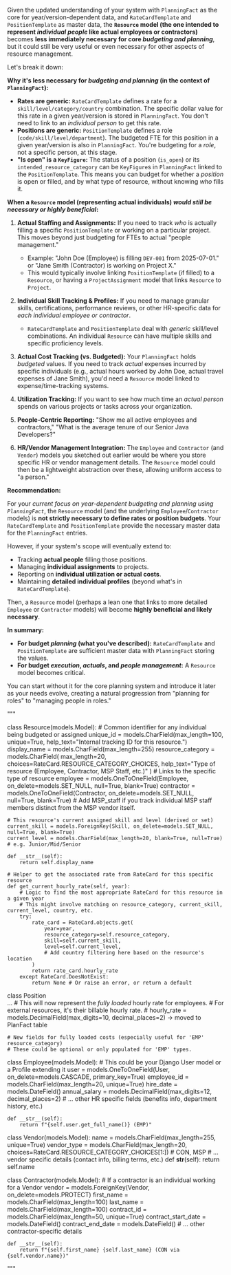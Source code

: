 Given the updated understanding of your system with `PlanningFact` as the core for year/version-dependent data, and `RateCardTemplate` and `PositionTemplate` as master data, the **`Resource` model (the one intended to represent *individual people* like actual employees or contractors)** becomes **less immediately necessary for core *budgeting and planning***, but it could still be very useful or even necessary for other aspects of resource management.

Let's break it down:

**Why it's less necessary for *budgeting and planning* (in the context of `PlanningFact`):**

* **Rates are generic:** `RateCardTemplate` defines a rate for a `skill/level/category/country` combination. The specific dollar value for this rate in a given year/version is stored in `PlanningFact`. You don't need to link to an *individual person* to get this rate.
* **Positions are generic:** `PositionTemplate` defines a role (`code/skill/level/department`). The budgeted FTE for this position in a given year/version is also in `PlanningFact`. You're budgeting for a *role*, not a specific person, at this stage.
* **"Is open" is a `KeyFigure`:** The status of a position (`is_open`) or its `intended_resource_category` can be `KeyFigure`s in `PlanningFact` linked to the `PositionTemplate`. This means you can budget for whether a *position* is open or filled, and by what type of resource, without knowing *who* fills it.

**When a `Resource` model (representing actual individuals) *would still be necessary or highly beneficial*:**

1.  **Actual Staffing and Assignments:** If you need to track *who* is actually filling a specific `PositionTemplate` or working on a particular project. This moves beyond just budgeting for FTEs to actual "people management."
    * Example: "John Doe (Employee) is filling `DEV-001` from 2025-07-01." or "Jane Smith (Contractor) is working on Project X."
    * This would typically involve linking `PositionTemplate` (if filled) to a `Resource`, or having a `ProjectAssignment` model that links `Resource` to `Project`.

2.  **Individual Skill Tracking & Profiles:** If you need to manage granular skills, certifications, performance reviews, or other HR-specific data for *each individual employee or contractor*.
    * `RateCardTemplate` and `PositionTemplate` deal with *generic* skill/level combinations. An individual `Resource` can have multiple skills and specific proficiency levels.

3.  **Actual Cost Tracking (vs. Budgeted):** Your `PlanningFact` holds *budgeted* values. If you need to track *actual* expenses incurred by specific individuals (e.g., actual hours worked by John Doe, actual travel expenses of Jane Smith), you'd need a `Resource` model linked to expense/time-tracking systems.

4.  **Utilization Tracking:** If you want to see how much time an *actual person* spends on various projects or tasks across your organization.

5.  **People-Centric Reporting:** "Show me all active employees and contractors," "What is the average tenure of our Senior Java Developers?"

6.  **HR/Vendor Management Integration:** The `Employee` and `Contractor` (and `Vendor`) models you sketched out earlier would be where you store specific HR or vendor management details. The `Resource` model could then be a lightweight abstraction over these, allowing uniform access to "a person."

**Recommendation:**

For your *current focus on year-dependent budgeting and planning using `PlanningFact`*, the `Resource` model (and the underlying `Employee`/`Contractor` models) is **not strictly necessary to define rates or position budgets**. Your `RateCardTemplate` and `PositionTemplate` provide the necessary master data for the `PlanningFact` entries.

However, if your system's scope will eventually extend to:
* Tracking **actual people** filling those positions.
* Managing **individual assignments** to projects.
* Reporting on **individual utilization or actual costs**.
* Maintaining **detailed individual profiles** (beyond what's in `RateCardTemplate`).

Then, a `Resource` model (perhaps a lean one that links to more detailed `Employee` or `Contractor` models) will become **highly beneficial and likely necessary**.

**In summary:**

* **For budget *planning* (what you've described):** `RateCardTemplate` and `PositionTemplate` are sufficient master data with `PlanningFact` storing the values.
* **For budget *execution*, *actuals*, and *people management*:** A `Resource` model becomes critical.

You can start without it for the core planning system and introduce it later as your needs evolve, creating a natural progression from "planning for roles" to "managing people in roles."




"""

class Resource(models.Model):
    # Common identifier for any individual being budgeted or assigned
    unique_id = models.CharField(max_length=100, unique=True, help_text="Internal tracking ID for this resource.")
    display_name = models.CharField(max_length=255)
    resource_category = models.CharField(
        max_length=20,
        choices=RateCard.RESOURCE_CATEGORY_CHOICES,
        help_text="Type of resource (Employee, Contractor, MSP Staff, etc.)"
    )
    # Links to the specific type of resource
    employee = models.OneToOneField(Employee, on_delete=models.SET_NULL, null=True, blank=True)
    contractor = models.OneToOneField(Contractor, on_delete=models.SET_NULL, null=True, blank=True)
    # Add MSP_staff if you track individual MSP staff members distinct from the MSP vendor itself.

    # This resource's current assigned skill and level (derived or set)
    current_skill = models.ForeignKey(Skill, on_delete=models.SET_NULL, null=True, blank=True)
    current_level = models.CharField(max_length=20, blank=True, null=True) # e.g. Junior/Mid/Senior

    def __str__(self):
        return self.display_name

    # Helper to get the associated rate from RateCard for this specific resource
    def get_current_hourly_rate(self, year):
        # Logic to find the most appropriate RateCard for this resource in a given year
        # This might involve matching on resource_category, current_skill, current_level, country, etc.
        try:
            rate_card = RateCard.objects.get(
                year=year,
                resource_category=self.resource_category,
                skill=self.current_skill,
                level=self.current_level,
                # Add country filtering here based on the resource's location
            )
            return rate_card.hourly_rate
        except RateCard.DoesNotExist:
            return None # Or raise an error, or return a default

class Position            
    ...
    # This will now represent the *fully loaded* hourly rate for employees.
    # For external resources, it's their billable hourly rate.
    # hourly_rate       = models.DecimalField(max_digits=10, decimal_places=2) -> moved to PlanFact table

    # New fields for fully loaded costs (especially useful for 'EMP' resource_category)
    # These could be optional or only populated for 'EMP' types.



class Employee(models.Model):
    # This could be your Django User model or a Profile extending it
    user = models.OneToOneField(User, on_delete=models.CASCADE, primary_key=True)
    employee_id = models.CharField(max_length=20, unique=True)
    hire_date = models.DateField()
    annual_salary = models.DecimalField(max_digits=12, decimal_places=2)
    # ... other HR specific fields (benefits info, department history, etc.)

    def __str__(self):
        return f"{self.user.get_full_name()} (EMP)"
    
class Vendor(models.Model):
    name = models.CharField(max_length=255, unique=True)
    vendor_type = models.CharField(max_length=20, choices=RateCard.RESOURCE_CATEGORY_CHOICES[1:]) # CON, MSP
    # ... vendor specific details (contact info, billing terms, etc.)
    def __str__(self):
        return self.name

class Contractor(models.Model):
    # If a contractor is an individual working for a Vendor
    vendor = models.ForeignKey(Vendor, on_delete=models.PROTECT)
    first_name = models.CharField(max_length=100)
    last_name = models.CharField(max_length=100)
    contract_id = models.CharField(max_length=50, unique=True)
    contract_start_date = models.DateField()
    contract_end_date = models.DateField()
    # ... other contractor-specific details

    def __str__(self):
        return f"{self.first_name} {self.last_name} (CON via {self.vendor.name})"
"""
